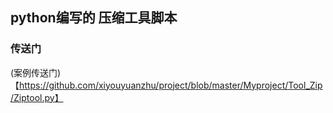 ## python编写的 压缩工具脚本
###  传送门
(案例传送门)【https://github.com/xiyouyuanzhu/project/blob/master/Myproject/Tool_Zip/Ziptool.py】